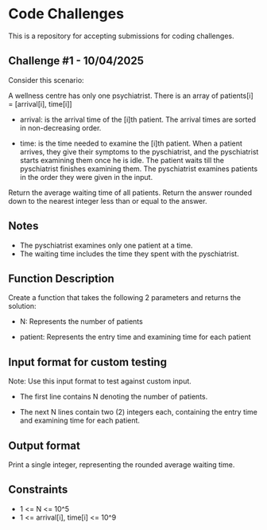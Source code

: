 # Code Challenges
This is a repository for accepting submissions for coding challenges.

## Challenge #1 - 10/04/2025
Consider this scenario:

A wellness centre has only one psychiatrist. There is an array of patients[i] = [arrival[i], time[i]]
​
- arrival: is the arrival time of the [i]th patient. The arrival times are sorted in non-decreasing order.

- time: is the time needed to examine the [i]th patient. When a patient arrives, they give their symptoms to the pyschiatrist, and the pyschiatrist starts examining them once he is idle. The patient waits till the pyschiatrist finishes examining them. The pyschiatrist examines patients in the order they were given in the input.

Return the average waiting time of all patients. Return the answer rounded down to the nearest integer less than or equal to the
answer.

## Notes

- ⁠The pyschiatrist examines only one patient at a time.
- ⁠The waiting time includes the time they spent with the pyschiatrist.

## Function Description

Create a function that takes the following 2 parameters and returns the solution:

- ⁠N: Represents the number of patients

- patient: Represents the entry time and examining time for each patient

## Input format for custom testing

Note: Use this input format to test against custom input.

- The first line contains N denoting the number of patients.

- ⁠The next N lines contain two (2) integers each, containing the entry time and examining time for each patient.

## Output format

Print a single integer, representing the rounded average waiting time.

## Constraints

- 1 <= N <= 10^5
- 1 <= arrival[i], time[i] <= 10^9

